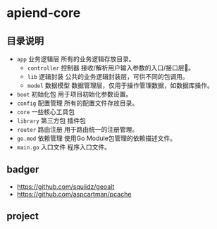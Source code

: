 # apiend-core

## 目录说明
- `app` 业务逻辑层	所有的业务逻辑存放目录。
  -   `controller` 控制器	接收/解析用户输入参数的入口/接口层。
  -   `lib` 逻辑封装	公共的业务逻辑封装层，可供不同的包调用。
  -   `model`	数据模型	数据管理层，仅用于操作管理数据，如数据库操作。
- `boot` 初始化包	用于项目初始化参数设置。
- `config` 配置管理	所有的配置文件存放目录。
- `core` 一些核心工具包
- `library` 第三方包 插件包
- `router` 路由注册	用于路由统一的注册管理。
- `go.mod`	依赖管理	使用Go Module包管理的依赖描述文件。
- `main.go` 入口文件	程序入口文件。

## badger

- https://github.com/squiidz/geoalt
- https://github.com/aspcartman/pcache

 ## project 